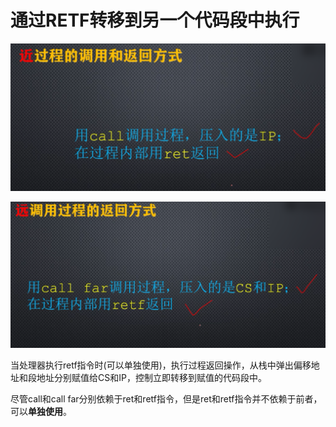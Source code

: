 # 通过RETF转移到另一个代码段中执行

![image-20210510203912169](./images/image-20210510203912169.png)

![image-20210510203956761](./images/image-20210510203956761.png)

当处理器执行retf指令时(可以单独使用)，执行过程返回操作，从栈中弹出偏移地址和段地址分别赋值给CS和IP，控制立即转移到赋值的代码段中。



尽管call和call far分别依赖于ret和retf指令，但是ret和retf指令并不依赖于前者，可以**单独使用**。



